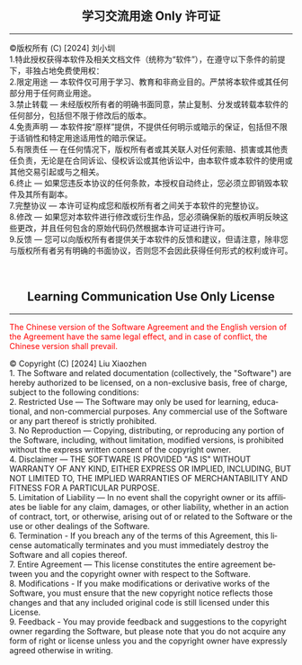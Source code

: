 <div lang="zh-cn">
<h2 lang="zh-cn" style="text-align: center;">学习交流用途 Only 许可证</h2>
<hr>
<p>

©版权所有 (C) [2024] 刘小圳
<br>
1.特此授权获得本软件及相关文档文件（统称为“软件”），在遵守以下条件的前提下，非独占地免费使用权：
<br>
2.限定用途 — 本软件仅可用于学习、教育和非商业目的。严禁将本软件或其任何部分用于任何商业用途。
<br>
3.禁止转载 — 未经版权所有者的明确书面同意，禁止复制、分发或转载本软件的任何部分，包括但不限于修改后的版本。
<br>
4.免责声明 — 本软件按“原样”提供，不提供任何明示或暗示的保证，包括但不限于适销性和特定用途适用性的暗示保证。
<br>
5.有限责任 — 在任何情况下，版权所有者或其关联人对任何索赔、损害或其他责任负责，无论是在合同诉讼、侵权诉讼或其他诉讼中，由本软件或本软件的使用或其他交易引起或与之相关。
<br>
6.终止 — 如果您违反本协议的任何条款，本授权自动终止，您必须立即销毁本软件及其所有副本。
<br>
7.完整协议 — 本许可证构成您和版权所有者之间关于本软件的完整协议。
<br>
8.修改 — 如果您对本软件进行修改或衍生作品，您必须确保新的版权声明反映这些更改，并且任何包含的原始代码仍然根据本许可证进行许可。
<br>
9.反馈 — 您可以向版权所有者提供关于本软件的反馈和建议，但请注意，除非您与版权所有者另有明确的书面协议，否则您不会因此获得任何形式的权利或许可。
</p>

</div>
<br>
<h2 style="text-align: center;">Learning Communication Use Only License</h2>
<hr>
<div lang="en">
    <p style="color: red;">The Chinese version of the Software Agreement and the English version of the Agreement have the same legal effect, and in case of conflict, the Chinese version shall prevail.</p>
    <p>
        © Copyright (C) [2024] Liu Xiaozhen
<br>
1. The Software and related documentation (collectively, the "Software") are hereby authorized to be licensed, on a non-exclusive basis, free of charge, subject to the following conditions:
<br>
2. Restricted Use — The Software may only be used for learning, educational, and non-commercial purposes. Any commercial use of the Software or any part thereof is strictly prohibited.
<br>
3. No Reproduction — Copying, distributing, or reproducing any portion of the Software, including, without limitation, modified versions, is prohibited without the express written consent of the copyright owner.
<br>
4. Disclaimer — THE SOFTWARE IS PROVIDED "AS IS" WITHOUT WARRANTY OF ANY KIND, EITHER EXPRESS OR IMPLIED, INCLUDING, BUT NOT LIMITED TO, THE IMPLIED WARRANTIES OF MERCHANTABILITY AND FITNESS FOR A PARTICULAR PURPOSE.
<br>
5. Limitation of Liability — In no event shall the copyright owner or its affiliates be liable for any claim, damages, or other liability, whether in an action of contract, tort, or otherwise, arising out of or related to the Software or the use or other dealings of the Software.
<br>
6. Termination - If you breach any of the terms of this Agreement, this license automatically terminates and you must immediately destroy the Software and all copies thereof.
<br>
7. Entire Agreement — This license constitutes the entire agreement between you and the copyright owner with respect to the Software.
<br>
8. Modifications - If you make modifications or derivative works of the Software, you must ensure that the new copyright notice reflects those changes and that any included original code is still licensed under this License.
<br>
9. Feedback - You may provide feedback and suggestions to the copyright owner regarding the Software, but please note that you do not acquire any form of right or license unless you and the copyright owner have expressly agreed otherwise in writing.
<br>
    </p>
</div>
